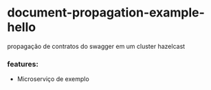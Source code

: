 # document-propagation-example-hello
propagação de contratos do swagger em um cluster hazelcast

### features:

- Microserviço de exemplo
